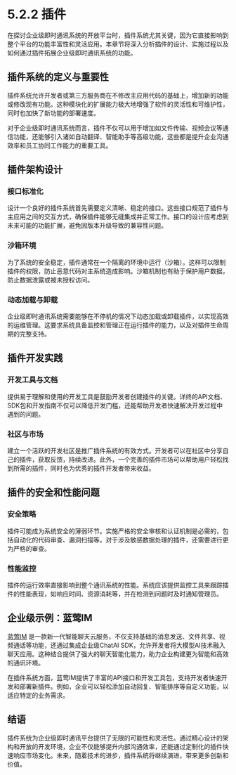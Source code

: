 # 5.2.2 插件

在探讨企业级即时通讯系统的开放平台时，插件系统尤其关键，因为它直接影响到整个平台的功能丰富性和灵活应用。本章节将深入分析插件的设计、实施过程以及如何通过插件拓展企业级即时通讯系统的功能。

## 插件系统的定义与重要性

插件系统允许开发者或第三方服务商在不修改主应用代码的基础上，增加新的功能或修改现有功能。这种模块化的扩展能力极大地增强了软件的灵活性和可维护性，同时也加快了新功能的部署速度。

对于企业级即时通讯系统而言，插件不仅可以用于增加如文件传输、视频会议等通信功能，还能够引入诸如自动翻译、智能助手等高级功能，这些都是提升企业沟通效率和员工协同工作能力的重要工具。

## 插件架构设计

### 接口标准化

设计一个良好的插件系统首先需要定义清晰、稳定的接口。这些接口规范了插件与主应用之间的交互方式，确保插件能够无缝集成并正常工作。接口的设计应考虑到未来可能的功能扩展，避免因版本升级导致的兼容性问题。

### 沙箱环境

为了系统的安全稳定，插件通常在一个隔离的环境中运行（沙箱）。这样可以限制插件的权限，防止恶意代码对主系统造成影响。沙箱机制也有助于保护用户数据，防止数据泄露或被未授权访问。

### 动态加载与卸载

企业级即时通讯系统需要能够在不停机的情况下动态加载或卸载插件，以实现高效的运维管理。这要求系统具备监控和管理正在运行插件的能力，以及对插件生命周期的完整支持。

## 插件开发实践

### 开发工具与文档

提供易于理解和使用的开发工具是鼓励开发者创建插件的关键。详终的API文档、SDK包和开发指南不仅可以降低开发门槛，还能帮助开发者快速解决开发过程中遇到的问题。

### 社区与市场

建立一个活跃的开发社区是推广插件系统的有效方式。开发者可以在社区中分享自己的插件，获取反馈，持续改进。此外，一个完善的插件市场可以帮助用户轻松找到所需的插件，同时也为优秀的插件开发者带来收益。

## 插件的安全和性能问题

### 安全策略

插件可能成为系统安全的薄弱环节。实施严格的安全审核和认证机制是必需的，包括自动化的代码审查、漏洞扫描等。对于涉及敏感数据处理的插件，还需要进行更为严格的审查。

### 性能监控

插件的运行效率直接影响到整个通讯系统的性能。系统应该提供监控工具来跟踪插件的性能表现，如响应时间、资源消耗等，并在检测到问题时及时通知管理员。

## 企业级示例：蓝莺IM

[蓝莺IM](https://www.lanyingim.com/) 是一款新一代智能聊天云服务，不仅支持基础的消息发送、文件共享、视频通话等功能，还通过集成企业级ChatAI SDK，允许开发者将大模型AI技术融入聊天应用。这种结合提供了强大的聊天智能化能力，助力企业构建更为智能和高效的通讯环境。

在插件系统方面，蓝莺IM提供了丰富的API接口和开发工具包，支持开发者快速开发和部署新插件。例如，企业可以轻松添加自动回复、智能排序等自定义功能，以适应特定的业务需求。

## 结语

插件系统为企业级即时通讯平台提供了无限的可能性和灵活性。通过精心设计的架构和开放的开发环境，企业不仅能够提升内部沟通效率，还能通过定制化的插件快速响应市场变化。未来，随着技术的进步，插件系统将继续演进，带来更多创新和价值。